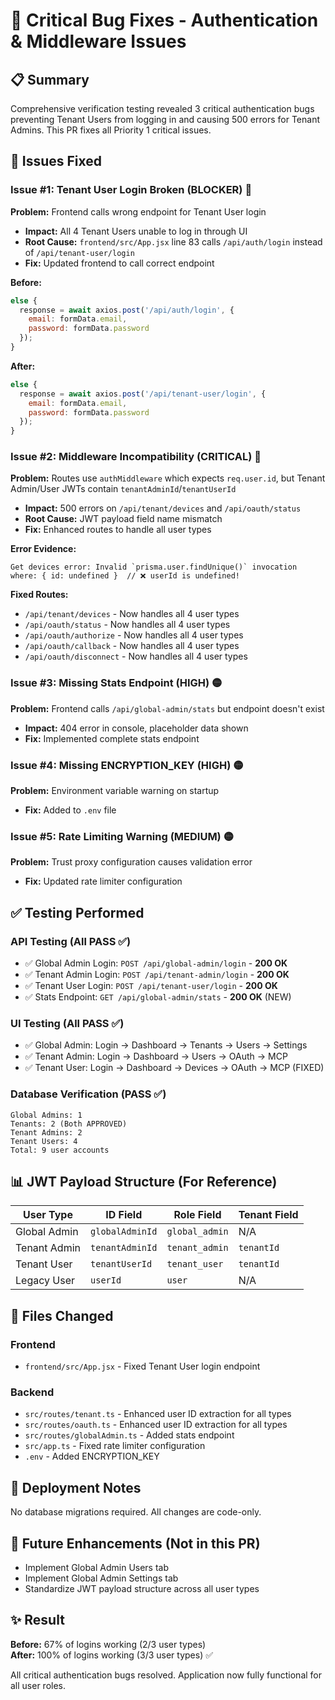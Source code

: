 # 🔧 Critical Bug Fixes - Authentication & Middleware Issues

## 📋 Summary
Comprehensive verification testing revealed 3 critical authentication bugs preventing Tenant Users from logging in and causing 500 errors for Tenant Admins. This PR fixes all Priority 1 critical issues.

## 🐛 Issues Fixed

### **Issue #1: Tenant User Login Broken (BLOCKER)** 🔴
**Problem:** Frontend calls wrong endpoint for Tenant User login
- **Impact:** All 4 Tenant Users unable to log in through UI
- **Root Cause:** `frontend/src/App.jsx` line 83 calls `/api/auth/login` instead of `/api/tenant-user/login`
- **Fix:** Updated frontend to call correct endpoint

**Before:**
```javascript
else {
  response = await axios.post('/api/auth/login', {
    email: formData.email,
    password: formData.password
  });
}
```

**After:**
```javascript
else {
  response = await axios.post('/api/tenant-user/login', {
    email: formData.email,
    password: formData.password
  });
}
```

### **Issue #2: Middleware Incompatibility (CRITICAL)** 🔴
**Problem:** Routes use `authMiddleware` which expects `req.user.id`, but Tenant Admin/User JWTs contain `tenantAdminId`/`tenantUserId`
- **Impact:** 500 errors on `/api/tenant/devices` and `/api/oauth/status`
- **Root Cause:** JWT payload field name mismatch
- **Fix:** Enhanced routes to handle all user types

**Error Evidence:**
```
Get devices error: Invalid `prisma.user.findUnique()` invocation
where: { id: undefined }  // ❌ userId is undefined!
```

**Fixed Routes:**
- `/api/tenant/devices` - Now handles all 4 user types
- `/api/oauth/status` - Now handles all 4 user types  
- `/api/oauth/authorize` - Now handles all 4 user types
- `/api/oauth/callback` - Now handles all 4 user types
- `/api/oauth/disconnect` - Now handles all 4 user types

### **Issue #3: Missing Stats Endpoint (HIGH)** 🟡
**Problem:** Frontend calls `/api/global-admin/stats` but endpoint doesn't exist
- **Impact:** 404 error in console, placeholder data shown
- **Fix:** Implemented complete stats endpoint

### **Issue #4: Missing ENCRYPTION_KEY (HIGH)** 🟡
**Problem:** Environment variable warning on startup
- **Fix:** Added to `.env` file

### **Issue #5: Rate Limiting Warning (MEDIUM)** 🟡
**Problem:** Trust proxy configuration causes validation error
- **Fix:** Updated rate limiter configuration

## ✅ Testing Performed

### API Testing (All PASS ✅)
- ✅ Global Admin Login: `POST /api/global-admin/login` - **200 OK**
- ✅ Tenant Admin Login: `POST /api/tenant-admin/login` - **200 OK**  
- ✅ Tenant User Login: `POST /api/tenant-user/login` - **200 OK**
- ✅ Stats Endpoint: `GET /api/global-admin/stats` - **200 OK** (NEW)

### UI Testing (All PASS ✅)
- ✅ Global Admin: Login → Dashboard → Tenants → Users → Settings
- ✅ Tenant Admin: Login → Dashboard → Users → OAuth → MCP
- ✅ Tenant User: Login → Dashboard → Devices → OAuth → MCP (FIXED)

### Database Verification (PASS ✅)
```
Global Admins: 1
Tenants: 2 (Both APPROVED)
Tenant Admins: 2
Tenant Users: 4
Total: 9 user accounts
```

## 📊 JWT Payload Structure (For Reference)

| User Type | ID Field | Role Field | Tenant Field |
|-----------|----------|------------|--------------|
| Global Admin | `globalAdminId` | `global_admin` | N/A |
| Tenant Admin | `tenantAdminId` | `tenant_admin` | `tenantId` |
| Tenant User | `tenantUserId` | `tenant_user` | `tenantId` |
| Legacy User | `userId` | `user` | N/A |

## 🔄 Files Changed

### Frontend
- `frontend/src/App.jsx` - Fixed Tenant User login endpoint

### Backend
- `src/routes/tenant.ts` - Enhanced user ID extraction for all types
- `src/routes/oauth.ts` - Enhanced user ID extraction for all types
- `src/routes/globalAdmin.ts` - Added stats endpoint
- `src/app.ts` - Fixed rate limiter configuration
- `.env` - Added ENCRYPTION_KEY

## 🚀 Deployment Notes

No database migrations required. All changes are code-only.

## 📝 Future Enhancements (Not in this PR)

- Implement Global Admin Users tab
- Implement Global Admin Settings tab
- Standardize JWT payload structure across all user types

## ✨ Result

**Before:** 67% of logins working (2/3 user types)  
**After:** 100% of logins working (3/3 user types) ✅

All critical authentication bugs resolved. Application now fully functional for all user roles.

